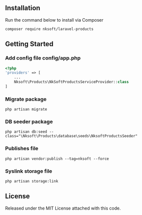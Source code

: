 ## Installation

Run the command below to install via Composer

```shell
composer require nksoft/laravel-products
```

## Getting Started

### Add config file config/app.php

```php
<?php
'providers' => [
    ...
    Nksoft\Products\NkSoftProductsServiceProvider::class
]
```

### Migrate package

```shell
php artisan migrate
```

### DB seeder package

```shell
php artisan db:seed --class="\Nksoft\Products\database\seeds\NksoftProductsSeeder"
```

### Publishes file

```shell
php artisan vendor:publish --tag=nksoft --force
```

### Syslink storage file

```shell
php artisan storage:link
```

## License

Released under the MIT License attached with this code.
